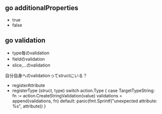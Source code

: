 ## go additionalProperties

- true
- false


## go validation

- type毎のvalidation
- fieldのvalidation
- slice,...のvalidation

自分自身へのvalidationってstructにいる？

- registerAttribute
- registerType (struct, type)
		switch action.Type {
		case TargetTypeString:
			fn := action.CreateStringValidation(value)
			validations = append(validations, fn)
		default:
			panic(fmt.Sprintf("unexpected attribute: %s", attribute))
		}

